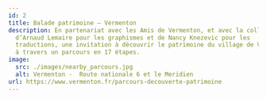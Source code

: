 ```yaml
---
id: 2
title: Balade patrimoine – Vermenton
description: En partenariat avec les Amis de Vermenton, et avec la collaboration
  d’Arnaud Lemaire pour les graphismes et de Nancy Knezevic pour les
  traductions, une invitation à découvrir le patrimoine du village de Vermenton
  à travers un parcours en 17 étapes.
image:
  src: ./images/nearby_parcours.jpg
  alt: Vermenton -  Route nationale 6 et le Meridien
url: https://www.vermenton.fr/parcours-decouverte-patrimoine
---
```

